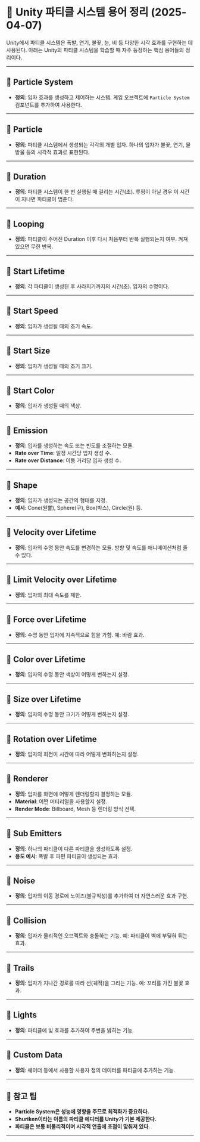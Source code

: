 # 🎇 Unity 파티클 시스템 용어 정리 (2025-04-07)

Unity에서 파티클 시스템은 폭발, 연기, 불꽃, 눈, 비 등 다양한 시각 효과를 구현하는 데 사용된다. 아래는 Unity의 파티클 시스템을 학습할 때 자주 등장하는 핵심 용어들의 정리이다.

---

## 🔹 Particle System
- **정의**: 입자 효과를 생성하고 제어하는 시스템. 게임 오브젝트에 `Particle System` 컴포넌트를 추가하여 사용한다.

---

## 🔹 Particle
- **정의**: 파티클 시스템에서 생성되는 각각의 개별 입자. 하나의 입자가 불꽃, 연기, 물방울 등의 시각적 효과로 표현된다.

---

## 🔹 Duration
- **정의**: 파티클 시스템이 한 번 실행될 때 걸리는 시간(초). 루핑이 아닐 경우 이 시간이 지나면 파티클이 멈춘다.

---

## 🔹 Looping
- **정의**: 파티클이 주어진 Duration 이후 다시 처음부터 반복 실행되는지 여부. 켜져 있으면 무한 반복.

---

## 🔹 Start Lifetime
- **정의**: 각 파티클이 생성된 후 사라지기까지의 시간(초). 입자의 수명이다.

---

## 🔹 Start Speed
- **정의**: 입자가 생성될 때의 초기 속도.

---

## 🔹 Start Size
- **정의**: 입자가 생성될 때의 초기 크기.

---

## 🔹 Start Color
- **정의**: 입자가 생성될 때의 색상.

---

## 🔹 Emission
- **정의**: 입자를 생성하는 속도 또는 빈도를 조절하는 모듈.
- **Rate over Time**: 일정 시간당 입자 생성 수.
- **Rate over Distance**: 이동 거리당 입자 생성 수.

---

## 🔹 Shape
- **정의**: 입자가 생성되는 공간의 형태를 지정.
- **예시**: Cone(원뿔), Sphere(구), Box(박스), Circle(원) 등.

---

## 🔹 Velocity over Lifetime
- **정의**: 입자의 수명 동안 속도를 변경하는 모듈. 방향 및 속도를 애니메이션처럼 줄 수 있다.

---

## 🔹 Limit Velocity over Lifetime
- **정의**: 입자의 최대 속도를 제한.

---

## 🔹 Force over Lifetime
- **정의**: 수명 동안 입자에 지속적으로 힘을 가함. 예: 바람 효과.

---

## 🔹 Color over Lifetime
- **정의**: 입자의 수명 동안 색상이 어떻게 변하는지 설정.

---

## 🔹 Size over Lifetime
- **정의**: 입자의 수명 동안 크기가 어떻게 변하는지 설정.

---

## 🔹 Rotation over Lifetime
- **정의**: 입자의 회전이 시간에 따라 어떻게 변화하는지 설정.

---

## 🔹 Renderer
- **정의**: 입자를 화면에 어떻게 렌더링할지 결정하는 모듈.
- **Material**: 어떤 머티리얼을 사용할지 설정.
- **Render Mode**: Billboard, Mesh 등 렌더링 방식 선택.

---

## 🔹 Sub Emitters
- **정의**: 하나의 파티클이 다른 파티클을 생성하도록 설정.
- **용도 예시**: 폭발 후 파편 파티클이 생성되는 효과.

---

## 🔹 Noise
- **정의**: 입자의 이동 경로에 노이즈(불규칙성)를 추가하여 더 자연스러운 효과 구현.

---

## 🔹 Collision
- **정의**: 입자가 물리적인 오브젝트와 충돌하는 기능. 예: 파티클이 벽에 부딪혀 튀는 효과.

---

## 🔹 Trails
- **정의**: 입자가 지나간 경로를 따라 선(궤적)을 그리는 기능. 예: 꼬리를 가진 불꽃 효과.

---

## 🔹 Lights
- **정의**: 파티클에 빛 효과를 추가하여 주변을 밝히는 기능.

---

## 🔹 Custom Data
- **정의**: 쉐이더 등에서 사용할 사용자 정의 데이터를 파티클에 추가하는 기능.

---

## 📝 참고 팁
- **Particle System은 성능에 영향을 주므로 최적화가 중요하다.**
- **Shuriken이라는 이름의 파티클 에디터를 Unity가 기본 제공한다.**
- **파티클은 보통 비물리적이며 시각적 연출에 초점이 맞춰져 있다.**

---

